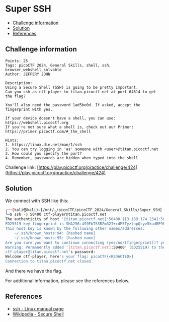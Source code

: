 # Super SSH

- [Challenge information](#challenge-information)
- [Solution](#solution)
- [References](#references)

## Challenge information
```
Points: 25
Tags: picoCTF 2024, General Skills, shell, ssh, browser_webshell_solvable
Author: JEFFERY JOHN

Description:
Using a Secure Shell (SSH) is going to be pretty important.
Can you ssh as ctf-player to titan.picoctf.net at port 64614 to get the flag?

You'll also need the password 1ad5be0d. If asked, accept the fingerprint with yes.

If your device doesn't have a shell, you can use: https://webshell.picoctf.org
If you're not sure what a shell is, check out our Primer: https://primer.picoctf.com/#_the_shell

Hints:
1. https://linux.die.net/man/1/ssh
2. You can try logging in 'as' someone with <user>@titan.picoctf.net
3. How could you specify the port?
4. Remember, passwords are hidden when typed into the shell
```
Challenge link: [https://play.picoctf.org/practice/challenge/424](https://play.picoctf.org/practice/challenge/424)

## Solution

We connect with SSH like this:
```bash
┌──(kali㉿kali)-[/mnt/…/picoCTF/picoCTF_2024/General_Skills/Super_SSH]
└─$ ssh -p 50400 ctf-player@titan.picoctf.net
The authenticity of host '[titan.picoctf.net]:50400 ([3.139.174.234]:50400)' can't be established.
ED25519 key fingerprint is SHA256:4S9EbTSSRZm32I+cdM5TyzthpQryv5kudRP9PIKT7XQ.
This host key is known by the following other names/addresses:
    ~/.ssh/known_hosts:94: [hashed name]
    ~/.ssh/known_hosts:95: [hashed name]
Are you sure you want to continue connecting (yes/no/[fingerprint])? yes
Warning: Permanently added '[titan.picoctf.net]:50400' (ED25519) to the list of known hosts.
ctf-player@titan.picoctf.net's password: 
Welcome ctf-player, here's your flag: picoCTF{<REDACTED>}
Connection to titan.picoctf.net closed.
```
And there we have the flag.
 
For additional information, please see the references below.

## References

- [ssh - Linux manual page](https://man7.org/linux/man-pages/man1/ssh.1.html)
- [Wikipedia - Secure Shell](https://en.wikipedia.org/wiki/Secure_Shell)
